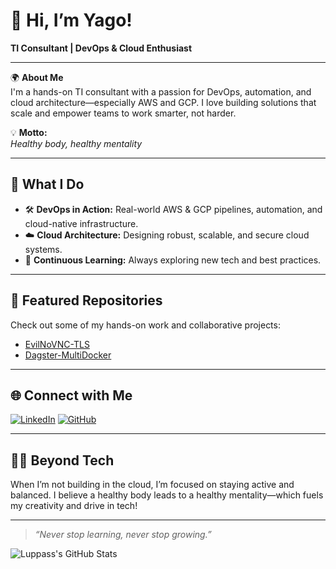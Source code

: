 # 👋 Hi, I’m Yago!

**TI Consultant | DevOps & Cloud Enthusiast**

---

🌍 **About Me**  
I'm a hands-on TI consultant with a passion for DevOps, automation, and cloud architecture—especially AWS and GCP. I love building solutions that scale and empower teams to work smarter, not harder.

💡 **Motto:**  
_Healthy body, healthy mentality_

---

## 🚀 What I Do

- 🛠️ **DevOps in Action:** Real-world AWS & GCP pipelines, automation, and cloud-native infrastructure.
- ☁️ **Cloud Architecture:** Designing robust, scalable, and secure cloud systems.
- 🔄 **Continuous Learning:** Always exploring new tech and best practices.

---

## 📂 Featured Repositories

Check out some of my hands-on work and collaborative projects:

- [EvilNoVNC-TLS](https://github.com/Luppass/EvilNoVNC-TLS)  
- [Dagster-MultiDocker](https://github.com/Luppass/Dagster-MultiDocker)  

---

## 🌐 Connect with Me

[![LinkedIn](https://img.shields.io/badge/LinkedIn-blue?logo=linkedin)](https://www.linkedin.com/in/yagoiglesias/)
[![GitHub](https://img.shields.io/badge/GitHub-222?logo=github&logoColor=white)](https://github.com/Luppass)

---

## 🏃‍♂️ Beyond Tech

When I’m not building in the cloud, I’m focused on staying active and balanced. I believe a healthy body leads to a healthy mentality—which fuels my creativity and drive in tech!

---

> _“Never stop learning, never stop growing.”_

![Luppass's GitHub Stats](https://github-readme-stats.vercel.app/api?username=Luppass&show_icons=true&theme=radical)
